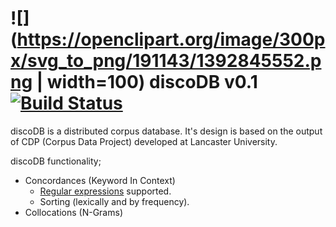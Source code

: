 # ![](https://openclipart.org/image/300px/svg_to_png/191143/1392845552.png | width=100) discoDB v0.1 [![Build Status](https://travis-ci.com/matthewcoole/DisCorDB.svg?token=mkPLpDMdXVNXnVBaw8bo&branch=master)](https://travis-ci.com/matthewcoole/DisCorDB)

discoDB is a distributed corpus database. It's design is based on the output of CDP (Corpus Data Project) developed at Lancaster University.

discoDB functionality;
- Concordances (Keyword In Context)
  - [Regular expressions](https://docs.oracle.com/javase/8/docs/api/java/util/regex/Pattern.html) supported.
  - Sorting (lexically and by frequency).
- Collocations (N-Grams)
